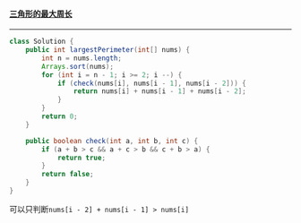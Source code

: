 #### <a href="https://leetcode.cn/problems/largest-perimeter-triangle/">三角形的最大周长</a>

-----------------

```java
class Solution {
    public int largestPerimeter(int[] nums) {
        int n = nums.length;
        Arrays.sort(nums);
        for (int i = n - 1; i >= 2; i --) {
            if (check(nums[i], nums[i - 1], nums[i - 2])) {
                return nums[i] + nums[i - 1] + nums[i - 2];
            }
        }
        return 0;
    }

    public boolean check(int a, int b, int c) {
        if (a + b > c && a + c > b && c + b > a) {
            return true;
        }
        return false;
    }
}
```

可以只判断`nums[i - 2] + nums[i - 1] > nums[i]`